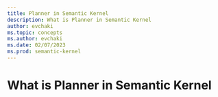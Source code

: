 ```yaml
---
title: Planner in Semantic Kernel
description: What is Planner in Semantic Kernel
author: evchaki
ms.topic: concepts
ms.author: evchaki
ms.date: 02/07/2023
ms.prod: semantic-kernel
---
```

# What is Planner in Semantic Kernel


